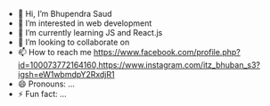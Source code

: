 - 👋 Hi, I’m Bhupendra Saud
- 👀 I’m interested in web development
- 🌱 I’m currently learning JS and React.js
- 💞️ I’m looking to collaborate on
- 📫 How to reach me  https://www.facebook.com/profile.php?id=100073772164160,https://www.instagram.com/itz_bhuban_s3?igsh=eW1wbmdpY2RxdjR1  
- 😄 Pronouns: ...
- ⚡ Fun fact: ...

<!---
bhubansaud123/bhubansaud123 is a ✨ special ✨ repository because its `README.md` (this file) appears on your GitHub profile.
You can click the Preview link to take a look at your changes.
--->
